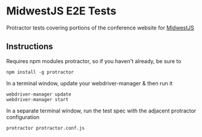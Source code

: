 # MidwestJS E2E Tests
Protractor tests covering portions of the conference website for [MidwestJS](www.midwestjs.com)

## Instructions
Requires npm modules protractor, so if you haven't already, be sure to

`npm install -g protractor`

In a terminal window, update your webdriver-manager & then run it

```
webdriver-manager update
webdriver-manager start
```

In a separate terminal window, run the test spec with the adjacent protractor configuration

`protractor protractor.conf.js`